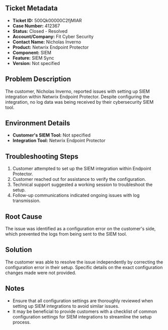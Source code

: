 ## Ticket Metadata
- **Ticket ID:** 500Qk00000C2fjMIAR
- **Case Number:** 412367
- **Status:** Closed - Resolved
- **Account/Company:** Fit Cyber Security
- **Contact Name:** Nicholas Inverno
- **Product:** Netwrix Endpoint Protector
- **Component:** SIEM
- **Feature:** SIEM Sync
- **Version:** Not specified

## Problem Description
The customer, Nicholas Inverno, reported issues with setting up SIEM integration within Netwrix Endpoint Protector. Despite configuring the integration, no log data was being received by their cybersecurity SIEM tool.

## Environment Details
- **Customer's SIEM Tool:** Not specified
- **Integration Tool:** Netwrix Endpoint Protector

## Troubleshooting Steps
1. Customer attempted to set up the SIEM integration within Endpoint Protector.
2. Customer reached out for assistance to verify the configuration.
3. Technical support suggested a working session to troubleshoot the setup.
4. Follow-up communications indicated ongoing issues with log transmission.

## Root Cause
The issue was identified as a configuration error on the customer's side, which prevented the logs from being sent to the SIEM tool.

## Solution
The customer was able to resolve the issue independently by correcting the configuration error in their setup. Specific details on the exact configuration changes made were not provided.

## Notes
- Ensure that all configuration settings are thoroughly reviewed when setting up SIEM integrations to avoid similar issues.
- It may be beneficial to provide customers with a checklist of common configuration settings for SIEM integrations to streamline the setup process.